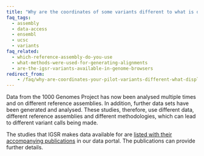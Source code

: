 ```yaml
---
title: "Why are the coordinates of some variants different to what is displayed in other databases?"
faq_tags:
  - assembly
  - data-access
  - ensembl
  - ucsc
  - variants
faq_related:
  - which-reference-assembly-do-you-use
  - what-methods-were-used-for-generating-alignments
  - are-the-igsr-variants-available-in-genome-browsers
redirect_from:
    - /faq/why-are-coordinates-your-pilot-variants-different-what-displayed-ensembl-or-ucsc/
---
```


Data from the 1000 Genomes Project has now been analysed multiple times and on different reference assemblies. In addition, further data sets have been generated and analysed. These studies, therefore, use different data, different reference assemblies and different methodologies, which can lead to different variant calls being made.

The studies that IGSR makes data available for are [listed with their accompanying publications](/data-portal/data-collection) in our data portal. The publications can provide further details.
